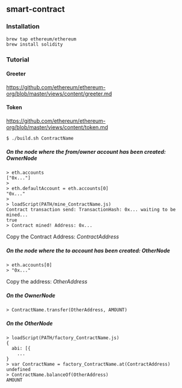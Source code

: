 ## smart-contract

### Installation

```
brew tap ethereum/ethereum
brew install solidity
```

### Tutorial

#### Greeter

https://github.com/ethereum/ethereum-org/blob/master/views/content/greeter.md

#### Token

https://github.com/ethereum/ethereum-org/blob/master/views/content/token.md

```
$ ./build.sh ContractName
```

##### On the node where the _from/owner_ account has been created: _OwnerNode_

```
> eth.accounts
["0x..."]
>
> eth.defaultAccount = eth.accounts[0]
"0x..."
>
> loadScript(PATH/mine_ContractName.js)
Contract transaction send: TransactionHash: 0x... waiting to be mined...
true
> Contract mined! Address: 0x...
```

Copy the Contract Address: _ContractAddress_

##### On the node where the _to_ account has been created: _OtherNode_

```
> eth.accounts[0]
> "0x..."
```

Copy the address: _OtherAddress_

##### On the _OwnerNode_

```
> ContractName.transfer(OtherAddress, AMOUNT)
```

##### On the _OtherNode_

```
> loadScript(PATH/factory_ContractName.js)
{
  abi: [{
  	...
}
> var ContractName = factory_ContractName.at(ContractAddress)
undefined
> ContractName.balanceOf(OtherAddress)
AMOUNT
```